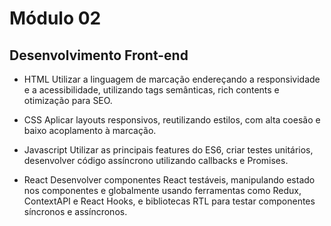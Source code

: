 # Módulo 02

## Desenvolvimento Front-end

- HTML
Utilizar a linguagem de marcação endereçando a responsividade
e a acessibilidade, utilizando tags semânticas, rich contents
e otimização para SEO.

- CSS
Aplicar layouts responsivos, reutilizando estilos,
com alta coesão e baixo acoplamento à marcação.

- Javascript
Utilizar as principais features do ES6, criar testes unitários,
desenvolver código assíncrono utilizando callbacks e Promises.

- React
Desenvolver componentes React testáveis, manipulando estado
nos componentes e globalmente usando ferramentas como Redux,
ContextAPI e React Hooks, e bibliotecas RTL para testar componentes
síncronos e assíncronos.